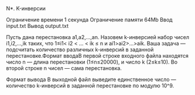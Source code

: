 N*. K-инверсии

Ограничение времени	1 секунда
Ограничение памяти	64Mb
Ввод	input.txt
Вывод	output.txt

Пусть дана перестановка a1,a2,…,an. Назовем k-инверсией набор чисел i1,i2,…,ik таких, что 1≤i1< i2 < … < ik ≤ n и ai1>ai2>…>aik. Ваша задача — подсчитать количество различных k-инверсий в заданной перестановке.Формат вводаВ первой строке входного файла находятся число n — длина перестановки (1≤n≤20000), и число k (2≤k≤10). Во второй строке n чисел — сама перестановка.

Формат вывода
В выходной файл выведите единственное число — количество k-инверсий в заданной перестановке по модулю 10^9.
